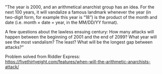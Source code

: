 "The year is 2000, and an arithmetical anarchist group has an idea. For the next 100 years, it will vandalize a famous landmark whenever 
the year (in two-digit form, for example this year is “18”) is the product of the month and date (i.e. month × date = year, in the MM/DD/YY
format).

A few questions about the lawless ensuing century: How many attacks will happen between the beginning of 2001 and the end of 2099? What 
year will see the most vandalism? The least? What will be the longest gap between attacks?"

Problem solved from Riddler Express: https://fivethirtyeight.com/features/when-will-the-arithmetic-anarchists-attack/
